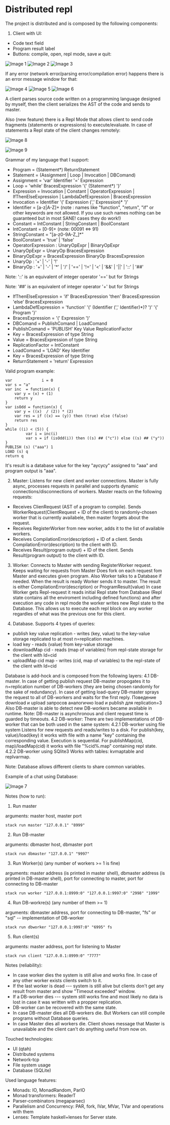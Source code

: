 # Distributed repl

The project is distributed and is composed by the following components: 

1. Client with UI:
* Code text field
* Program result label
* Buttons: compile, open, repl mode, save и quit: 

![Image 1](https://github.com/Ololoshechkin/haskell_project/raw/master/screenshots/image1.png)
![Image 2](https://github.com/Ololoshechkin/haskell_project/raw/master/screenshots/image2.png)
![Image 3](https://github.com/Ololoshechkin/haskell_project/raw/master/screenshots/image3.png)
 

If any error (network error/parsing error/compilation error) happens there is an error message window for that:


![Image 4](https://github.com/Ololoshechkin/haskell_project/raw/master/screenshots/image4.png)
![Image 5](https://github.com/Ololoshechkin/haskell_project/raw/master/screenshots/image5.png)
![Image 6](https://github.com/Ololoshechkin/haskell_project/raw/master/screenshots/image6.png)


A client parses source code written on a programming language designed by myself, then the client serializes the AST of the code and sends to master.

Also (new feature) there is a Repl Mode that allows client to send code fragments (statements or expressions) to execute/evaluate. In case of statements a Repl state of the client changes remotely:

![Image 8](https://github.com/Ololoshechkin/haskell_project/raw/master/screenshots/image8.png)

![Image 9](https://github.com/Ololoshechkin/haskell_project/raw/master/screenshots/image9.png)

Grammar of my language that I support:

* Program = (Statement*) ReturnStatement
* Statement = (Assignment | Loop | Invocation | DBComand)
* Assignment = 'var' Identifier '=' Expression
* Loop = 'while' BracesExpression '{' (Statement*) '}' 
* Expression = Invocation | Constant | OperatorExpression | IfThenElseExpression | LambdaDefExpression | BracesExpression
* Invocation = Identifier '(' Expression (',' Expression)* ')'
* Identifier = [a-z|A-Z]+ (note : names like "function", "return", "if" or other keywords are not allowed. If you use such names nothing can be guaranteed but in most SANE! cases they do work!)
* Constant = IntConstant | StringConstant | BoolConstant
* IntConstant = [0-9]+ (note: 00091 <=> 91)
* StringConstant = \"[a-z0-9A-Z_]*\"
* BoolConstant = 'true' | 'false' 
* OperatorExpression : UnaryOpExpr | BinaryOpExpr
* UnaryOpExpr = UnaryOp BracesExpression
* BinaryOpExpr = BracesExpression BinaryOp BracesExpression
* UnaryOp : '+' | '-' | '!'
* BinaryOp : '+' | '-' | '*' | '/' | '==' | '!=' | '<' | '&&' | '||' | '::' | '##'

Note: '::' is an equivalent of integer operator '==' but for Strings

Note: '##' is an equivalent of integer operator '+' but for Strings

* IfThenElseExpression = 'if' BracesExpression 'then' BracesExpression 'else' BracesExpression
* LambdaDefExpression = 'function' '(' (Identifier (',' Identifier)*)? ')' '{' Program '}'
* BracesExpression = '(' Expression ')'
* DBComand = PublishComand | LoadComand
* PublishComand = 'PUBLISH' Key Value ReplicationFactor 
* Key = BracesExpression of type String
* Value = BracesExpression of type String
* ReplicationFactor = IntConstant
* LoadComand = 'LOAD' Key Identifier 
* Key = BracesExpression of type String
* ReturnStatement = 'return' Expression

Valid program example:


```
var             i = 0  
var s = "a"  
var inc  = function(x) {  
	var y = (x) + (1)  
	return y   
}   
var isOdd = function(x) { 
	var y = ((x)  / (2)) * (2) 
	var res = if ((x) == (y)) then (true) else (false) 
	return res 
} 
while ((i) < (5)) { 
         var i = inc(i) 
         var s = if (isOdd(i)) then ((s) ## ("c")) else ((s) ## ("y")) 
} 
PUBLISH (s) ("aaa") 1 
LOAD (s) q 
return q 
```

It's result is a database value for the key "aycycy" assigned to "aaa" and program output is "aaa".

2. Master:
Listens for new client and worker connections. Master is fully async, processes requests in parallel and supports dynamic connections/disconnections of workers.
Master reacts on the following requests:
- Receives ClienRequest (AST of a program to compile). Sends WorkerRequest(ClientRequest + ID of the client) to randomly-chosen worker that is currently availabele, then master forgets about the request.
- Receives RegisterWorker from new worker, adds it to the list of available workers.
- Receives CompilationError(description) + ID of a client. Sends CompilationError(description) to the client with ID.
- Receives Result(program output) + ID of the client. Sends Result(program output) to the client with ID.

3. Worker:
Connects to Master with sending RegisterWorker request.
Keeps waiting for requests from Master
Does fork on each request fom Master and executes given program. Also Worker talks to a Database if needed.
When the result is ready Worker sends it to master. The result is either CompilationError(description) or ProgramResult(value)
In case Worker gets Repl-request it reads initial Repl state from Database (Repl state contains all the enviroment including defined functions) and after execution any code in repl mode the worker writes new Repl state to the Database. This allows us to execute each repl block on any worker regardles of what was the previous one for this client.

4. Database. Supports 4 types of queries: 
* publish key value replication - writes (key, value) to the key-value storage replicated to at most n=replication machines.
* load key - reads (value) from key-value storage
* downloadMap cid  - reads (map of variables) from repl-state storage for the client with Id=cid
* uploadMap cid map - writes (cid, map of variables) to the repl-state of the client with Id=cid

Database is add-hock and is composed from the following layers:
4.1 DB-master.
In case of getting publish request DB-master propogates it to n=replication number of DB-workers (they are being chosen randomly for the sake of redundancy).
In case of getting load-query DB-master sprays the request to all of DB-workers and waits for the first reply.
Поведение download и upload запросов аналогично load и publish для replication=3
Also DB-master is able to detect new DB-workers became available in runtime.
Note: DB-master is asynchronous and client request time is guarded by timeouts.
4.2 DB-worker:
There are two implementations of DB-worker that can be both used in the same system:
4.2.1 DB-worker using file system
Listens for new requests and reads/writes to a disk.
For publish(key, value)/load(key) it works with file with a name "key" containing the corresponding value. Execution is sequential.
For publishMap(cid, map)/loadMap(cid) it works with file "%cid%.map" containing repl state.
4.2.2  DB-worker using SQlite3
Works with tables: kvmaptable and replvarmap.

Note: Database allows different clients to share common variables.

Example of a chat using Database:

![Image 7](https://github.com/Ololoshechkin/haskell_project/raw/master/screenshots/image7.png)

Notes (how to run):
1. Run master

arguments: master host, master port
```
stack run master "127.0.0.1" "8999"
```
2. Run DB-master
	
arguments: dbmaster host, dbmaster port
```
stack run dbmaster "127.0.0.1" "9997"
```
3. Run Worker(s) (any number of workers >= 1 is fine)
	
arguments: master address (is printed in master shell), dbmaster address (is printed in DB-master shell), port for connecting to master, port for connecting to DB-master
```
stack run worker "127.0.0.1:8999:0" "127.0.0.1:9997:0" "2998" "1999"
```
4. Run DB-workre(s) (any number of them >= 1)

arguments: dbmaster address, port for connecting to DB-master, "fs" or "sql" -- implementation of DB-worker
```
stack run dbworker "127.0.0.1:9997:0" "6995" fs
```
5. Run client(s)
	
arguments: master address, port for listening to Master
```
stack run client "127.0.0.1:8999:0" "7777"
```

Notes (reliability):
* In case worker dies the system is still alive and works fine. In case of any other worker exists clients switch to it.
* If the last worker is dead --- system is still alive but clients don't get any result from master and show "Timeout exceeded" window.
* If a DB-worker dies --- system still works fine and most likely no data is lost in case it was written with a propper replication.
* DB-worker can be recovered with the same state.
* In case DB-master dies all DB-workers die. But Workers can still compile programs without Database queries.
* In case Master dies all workers die. Client shows message that Master is unavailable and the client can't do anything useful from now on.

Touched technologies:
* UI (qtah)
* Distributed systems
* Network-tcp
* File system usage
* Database (SQLite)

Used language features:
* Monads: IO, MonadRandom, ParIO
* Monad transformers: ReaderT
* Parser-combinators (megaparsec)
* Parallelism and Concurrency: PAR, fork, IVar, MVar, TVar and operations with them
* Lenses: Template haskell+lenses for Server state.
